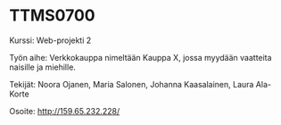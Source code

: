 # TTMS0700

Kurssi: Web-projekti 2

Työn aihe: Verkkokauppa nimeltään Kauppa X, jossa myydään vaatteita naisille ja miehille.

Tekijät:
Noora Ojanen, Maria Salonen, Johanna Kaasalainen, Laura Ala-Korte

Osoite: http://159.65.232.228/
